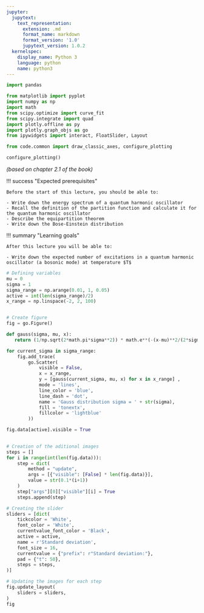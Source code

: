```yaml
---
jupyter:
  jupytext:
    text_representation:
      extension: .md
      format_name: markdown
      format_version: '1.0'
      jupytext_version: 1.0.2
  kernelspec:
    display_name: Python 3
    language: python
    name: python3
---
```


```python tags=["initialize"]
import pandas

from matplotlib import pyplot
import numpy as np
import math
from scipy.optimize import curve_fit
from scipy.integrate import quad
import plotly.offline as py
import plotly.graph_objs as go
from ipywidgets import interact, FloatSlider, Layout

from code.common import draw_classic_axes, configure_plotting

configure_plotting()
```

_(based on chapter 2.1 of the book)_

!!! success "Expected prerequisites"

    Before the start of this lecture, you should be able to:

    - Write down the energy spectrum of a quantum harmonic oscillator
    - Recall the definition of the partition function and calculate it for the quantum harmonic oscillator
    - Describe the equipartition theorem
    - Write down the Bose-Einstein distribution


!!! summary "Learning goals"

    After this lecture you will be able to:

    - Write down the expected number of excitations in a quantum harmonic oscillator (a bosonic mode) at temperature $T$ 




```python
# Defining variables
mu = 0
sigma = 1
sigma_range = np.arange(0.01, 1, 0.05)
active = int(len(sigma_range)/2)
x_range = np.linspace(-2, 2, 100)


# Create figure
fig = go.Figure()

def gauss(sigma, mu, x):
   return (1/np.sqrt(2*math.pi*sigma**2)) * math.e**(-(x-mu)**2/(2*sigma)**2)

for current_sigma in sigma_range:
    fig.add_trace(
        go.Scatter(
            visible = False,
            x = x_range,
            y = [gauss(current_sigma, mu, x) for x in x_range] ,
            mode = 'lines',
            line_color = 'blue',
            line_dash = 'dot',
            name = 'Gauss distribution sigma = ' + str(sigma),
            fill = 'tonextx',
            fillcolor = 'lightblue'
        ))

fig.data[active].visible = True

    
# Creation of the aditional images
steps = []
for i in range(int(len(fig.data))):
    step = dict(
        method = "update",
        args = [{"visible": [False] * len(fig.data)}],
        value = str(0.1*(i+1))
    )
    step["args"][0]["visible"][i] = True
    steps.append(step)

# Creating the slider
sliders = [dict(
    tickcolor = 'White',
    font_color = 'White',
    currentvalue_font_color = 'Black',
    active = active,
    name = r'Standard deviation',
    font_size = 16,
    currentvalue = {"prefix": r"Standard deviation:"},
    pad = {"t": 50},
    steps = steps,
)]

# Updating the images for each step
fig.update_layout(
    sliders = sliders,
)
fig
```


[^1]: Data source: [Wikipedia](https://en.wikipedia.org/wiki/Heat_capacities_of_the_elements_(data_page)), mainly the CRC Handbook of Chemistry and Physics.
[^2]: The data in this plot is the same as what Einstein used, but the curve in this plot is improved compared to what Einstein did, see [this blog post](https://quantumtinkerer.tudelft.nl/blog/footsteps-of-einstein/) for the backstory.

